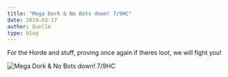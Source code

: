 ```yaml
---
title: "Mega Dork & No Bots down! 7/9HC"
date: 2019-03-17
author: Quelle
type: blog
---
```


For the Horde and stuff, proving once again if theres loot, we will fight you!

![Mega Dork & No Bots down! 7/9HC](/posts/2019-03-17/WoWScrnShot_031719_213245.jpg)
<!--more-->

